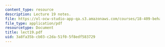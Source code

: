 ```yaml
---
content_type: resource
description: Lecture 19 notes.
file: https://ol-ocw-studio-app-qa.s3.amazonaws.com/courses/18-409-behavior-of-algorithms-spring-2002/3a8fa35bcb03c2da51f05f8edf583729_lect19.pdf
file_type: application/pdf
resourcetype: Document
title: lect19.pdf
uid: 3a8fa35b-cb03-c2da-51f0-5f8edf583729
---
```

